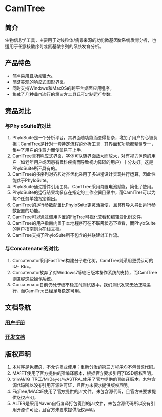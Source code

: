 # CamlTree

## 简介

生物信息学工具，主要用于对线粒体/病毒来源的功能微基因做系统发育分析，也适用于任意核酸序列或氨基酸序列的系统发育分析。

## 产品特色

+ 简单易用且功能强大。
+ 简洁美观的响应式图形界面。
+ 同时支持Windows和MacOS的跨平台桌面应用程序。
+ 集成了几种业内流行的第三方工具且可定制运行参数。

## 竞品对比

### 与PhyloSuite的对比

1. PhyloSuite是一个分析平台，其界面随功能而变得复杂，增加了用户的心智负担；CamlTree是针对一套特定流程的分析工具，其界面和功能都精简专一，集中了用户的注意力而使其易于上手。
2. CamlTree具有响应式界面，字体可以随界面放大而放大，对有视力问题的用户（如老年用户或因患有眼科疾病而导致视力障碍的用户）十分友好。这是PhyloSuite所不具有的。
3. CamlTree的多序列对齐和对齐优化采用了多进程设计实现并行运算，因此性能优于PhyloSuite。
4. PhyloSuite通过插件引用工具，CamlTree采用内置电池赋能，简化了使用。
5. PhyloSuite的运行结果均保存在指定的工作空间目录中，而CamlTree可以为每个任务单独指定输出。
6. CamlTree的运行参数配置比PhyloSuite更灵活简便，且具有导入导出运行参数配置的功能。
7. CamlTree可以通过调用内置的FigTree可视化查看和编辑进化树文件。
8. CamlTree的用户指南内置于本地程序可在不联网状态下查看，而PhyloSuite的用户指南则为在线文档。
9. CamlTree支持了PhyloSuite所不包含的并联建树工作流。

### 与Concatenator的对比

1. Concatenator采用FastTree构建分子进化树，CamlTree则采用更受认可的IQ-TREE。
2. Concatenator放弃了对Windows7等较旧版本操作系统的支持，而CamlTree则兼容这些操作系统。
3. Concatenator目前仍处于极不稳定的测试版本，我们测试发现无法正常运行，而CamlTree已经足够稳定可用。

## 文档导航

### [用户手册](./docs/User.zh.md)

### [开发文档](./docs/Developer.md)

## 版权声明

1. 本程序是免费的，不允许商业使用；重新分发的第三方程序均不包含源代码。
2. MAFFT使用了官方提供的预编译版本，根据官方要求引用了BSD版权声明。
3. trimAl/IQ-TREE/MrBayes/wASTRAL使用了官方提供的预编译版本，未包含源代码所以没有引用开源许可证，且官方未要求提供版权声明。
4. FigTree/MACSE使用了官方提供的jar文件，未包含源代码，且官方未要求提供版权声明。
5. ALTER是采用Maven自行编译打包得到的jar文件，未包含源代码所以没有引用开源许可证，且官方未要求提供版权声明。
